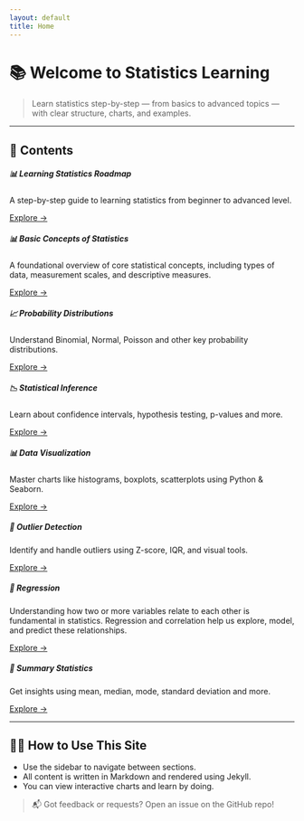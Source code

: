 ```yaml
---
layout: default
title: Home
---
```


# 📚 Welcome to Statistics Learning

> Learn statistics step-by-step — from basics to advanced topics — with clear structure, charts, and examples.

---

## 📖 Contents

<div class="row row-cols-1 row-cols-md-2 row-cols-lg-3 g-4">
    <div class="col">
    <div class="card h-100 border-0 shadow-sm">
      <div class="card-body">
        <h5 class="card-title">📊 Learning Statistics Roadmap</h5>
        <p class="card-text">A step-by-step guide to learning statistics from beginner to advanced level. </p>
        <a href="{{ site.baseurl }}/01-Learning_Statistics_Roadmap" class="btn btn-outline-primary btn-sm">Explore →</a>
      </div>
    </div>
  </div>
    <div class="col">
    <div class="card h-100 border-0 shadow-sm">
      <div class="card-body">
        <h5 class="card-title">📊 Basic Concepts of Statistics</h5>
        <p class="card-text">A foundational overview of core statistical concepts, including types of data, measurement scales, and descriptive measures. </p>
        <a href="{{ site.baseurl }}/02-02-Basic_Concepts_of_Statistics" class="btn btn-outline-primary btn-sm">Explore →</a>
      </div>
    </div>
  </div>
    
  <div class="col">
    <div class="card h-100 border-0 shadow-sm">
      <div class="card-body">
        <h5 class="card-title">📈 Probability Distributions</h5>
        <p class="card-text">Understand Binomial, Normal, Poisson and other key probability distributions.</p>
        <a href="{{ site.baseurl }}/distributions" class="btn btn-outline-primary btn-sm">Explore →</a>
      </div>
    </div>
  </div>

  <div class="col">
    <div class="card h-100 border-0 shadow-sm">
      <div class="card-body">
        <h5 class="card-title">📉 Statistical Inference</h5>
        <p class="card-text">Learn about confidence intervals, hypothesis testing, p-values and more.</p>
        <a href="{{ site.baseurl }}/inference" class="btn btn-outline-primary btn-sm">Explore →</a>
      </div>
    </div>
  </div>

  <div class="col">
    <div class="card h-100 border-0 shadow-sm">
      <div class="card-body">
        <h5 class="card-title">📊 Data Visualization</h5>
        <p class="card-text">Master charts like histograms, boxplots, scatterplots using Python & Seaborn.</p>
        <a href="{{ site.baseurl }}/visualization" class="btn btn-outline-primary btn-sm">Explore →</a>
      </div>
    </div>
  </div>

  <div class="col">
    <div class="card h-100 border-0 shadow-sm">
      <div class="card-body">
        <h5 class="card-title">🔎 Outlier Detection</h5>
        <p class="card-text">Identify and handle outliers using Z-score, IQR, and visual tools.</p>
        <a href="{{ site.baseurl }}/outliers" class="btn btn-outline-primary btn-sm">Explore →</a>
      </div>
    </div>
  </div>
  <div class="col">
    <div class="card h-100 border-0 shadow-sm">
      <div class="card-body">
        <h5 class="card-title">🔎 Regression</h5>
        <p class="card-text">Understanding how two or more variables relate to each other is fundamental in statistics. Regression and correlation help us explore, model, and predict these relationships.</p>
        <a href="{{ site.baseurl }}/regression" class="btn btn-outline-primary btn-sm">Explore →</a>
      </div>
    </div>
  </div>
  <div class="col">
    <div class="card h-100 border-0 shadow-sm">
      <div class="card-body">
        <h5 class="card-title">🧾 Summary Statistics</h5>
        <p class="card-text">Get insights using mean, median, mode, standard deviation and more.</p>
        <a href="{{ site.baseurl }}/summary" class="btn btn-outline-primary btn-sm">Explore →</a>
      </div>
    </div>
  </div>

</div>

---

## 👨‍💻 How to Use This Site

- Use the sidebar to navigate between sections.
- All content is written in Markdown and rendered using Jekyll.
- You can view interactive charts and learn by doing.

> 📬 Got feedback or requests? Open an issue on the GitHub repo!
